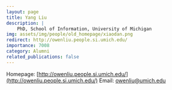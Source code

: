 ```yaml
---
layout: page
title: Yang Liu
description: |
    PhD, School of Information, University of Michigan
img: assets/img/people/old_homepage/xiaodan.png
redirect: http://owenliu.people.si.umich.edu/
importance: 7008
category: Alumni
related_publications: false
---
```

Homepage: [http://owenliu.people.si.umich.edu/](http://owenliu.people.si.umich.edu/)
Email: [owenliu@umich.edu](mailto:owenliu@umich.edu)
